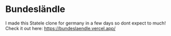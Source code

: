 # Bundesländle

I made this Statele clone for germany in a few days so dont expect to much!
Check it out here: https://bundeslaendle.vercel.app/